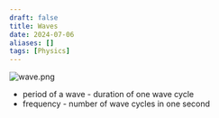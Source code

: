 ```yaml
---
draft: false
title: Waves
date: 2024-07-06
aliases: []
tags: [Physics]
---
```


![wave.png](https://study.com/cimages/multimages/16/cresttroughwavelength.png)

- period of a wave - duration of one wave cycle
- frequency - number of wave cycles in one second

